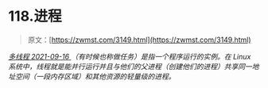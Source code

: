 <!--yml
category: 未分类
date: 0001-01-01 00:00:00
-->

# 118.进程

> 原文：[https://zwmst.com/3149.html](https://zwmst.com/3149.html)

   [ *多线程* ](https://zwmst.com/%e5%a4%9a%e7%ba%bf%e7%a8%8b)*[ <time datetime="2021-09-16T23:36:40+08:00"> 2021-09-16 </time> ](https://zwmst.com/3149.html)  （有时候也称做任务）是指一个程序运行的实例。在 Linux 系统中，线程就是能并行运行并且与他们的父进程（创建他们的进程）共享同一地址空间（一段内存区域）和其他资源的轻量级的进程。*